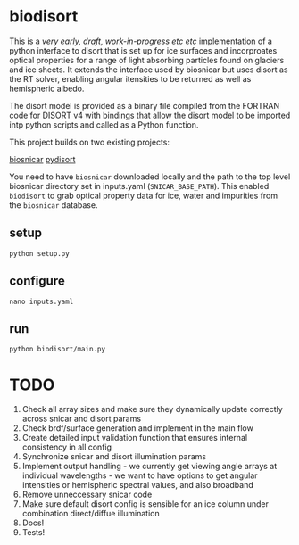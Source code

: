 # biodisort

This is a *very early, draft, work-in-progress etc etc* implementation of a python interface to disort that is set up for ice surfaces and incorproates optical properties for a range of light absorbing particles found on glaciers and ice sheets. It extends the interface used by biosnicar but uses disort as the RT solver, enabling angular itensities to be returned as well as hemispheric albedo.

The disort model is provided as a binary file compiled from the FORTRAN code for DISORT v4 with bindings that allow the disort model to be imported intp python scripts and called as a Python function.

This project builds on two existing projects:

[biosnicar](https://github.com/jmcook1186/biosnicar-py)
[pydisort](https://github.com/mjwolff/pyDISORT)

You need to have `biosnicar` downloaded locally and the path to the top level biosnicar directory set in inputs.yaml (`SNICAR_BASE_PATH`). This enabled `biodisort` to grab optical property data for ice, water and impurities from the `biosnicar` database.


## setup

```
python setup.py
```

## configure

```
nano inputs.yaml
```

## run

```
python biodisort/main.py
```


# TODO
1) Check all array sizes and make sure they dynamically update correctly across snicar and disort params
2) Check brdf/surface generation and implement in the main flow
3) Create detailed input validation function that ensures internal consistency in all config
4) Synchronize snicar and disort illumination params
5) Implement output handling - we currently get viewing angle arrays at individual wavelengths - we want to have options to get angular intensities or hemispheric spectral values, and also broadband
6) Remove unneccessary snicar code
7) Make sure default disort config is sensible for an ice column under combination direct/diffue illumination
8) Docs!
9) Tests!
